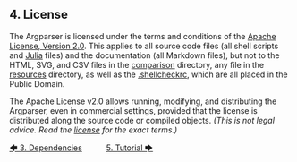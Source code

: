 ## 4. License

The Argparser is licensed under the terms and conditions of the [Apache License, Version 2.0](http://www.apache.org/licenses/LICENSE-2.0 "apache.org &rightarrow; Licenses &rightarrow; Apache License, Version 2.0"). This applies to all source code files (all shell scripts and [Julia](https://julialang.org/ "julialang.org") files) and the documentation (all Markdown files), but not to the HTML, SVG, and CSV files in the [comparison](../comparison) directory, any file in the [resources](../resources) directory, as well as the [.shellcheckrc](../.shellcheckrc), which are all placed in the Public Domain.

The Apache License v2.0 allows running, modifying, and distributing the Argparser, even in commercial settings, provided that the license is distributed along the source code or compiled objects. *(This is not legal advice. Read the [license](../LICENSE) for the exact terms.)*

[&#129092;&nbsp;3. Dependencies](dependencies.md)
&nbsp;&nbsp;&nbsp;&nbsp;&nbsp;&nbsp;&nbsp;&nbsp;&nbsp;&nbsp;[5. Tutorial&nbsp;&#129094;](tutorial/introduction.md)
